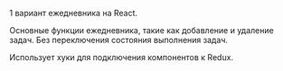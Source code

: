 1 вариант ежедневника на React.

Основные функции ежедневника, такие как добавление и удаление задач.
Без переключения состояния выполнения задач.

Использует хуки для подключения компонентов к Redux.


